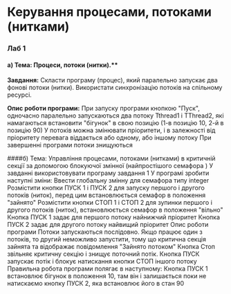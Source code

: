 # Керування процесами, потоками (нитками)
 
### Лаб 1
#### а) Тема: Процеси, потоки (нитки).**

**Завдання:** 
Скласти програму (процес), який паралельно запускає два фонові потоки (нитки). Використати синхронізацію потоків на спільному ресурсі.

**Опис роботи програми:**
При запуску програми кнопкою "Пуск", одночасно паралельно запускаються два потоку Tthread1 і TThread2, які намагаються встановити "бігунок" в свою позицію (1-в позицію 10, 2-й в позицію 90)
У потоків можна змінювати пріоритети, і в залежності від пріоритету перевага віддається або одному, або іншому потоку
При завершенні програми потоки знищуються

####б) Тема: Управління процесами, потоками (нитками) в критичній секції за допомогою блокуючої змінної (найпростішого семафора )
У завданні використовувати програму завдання 1
У програмі зробити наступні зміни:
Ввести глобальну змінну для семафора типу integer
Розмістити кнопки ПУСК 1 і ПУСК 2 для запуску першого і другого потоків (ниток), перед цим встановлюється семафор в положення "зайнято"
Розмістити кнопки СТОП 1 і СТОП 2 для зупинки першого і другого потоків (ниток), встановлюється семафор в положення "вільно"
Кнопка ПУСК 1 задає для першого потоку найнижчий пріоритет
Кнопка ПУСК 2 задає для другого потоку найвищий пріоритет
Опис роботи програми
Потоки запускаються послідовно. Якщо працює один з потоків, то другий неможливо запустити, тому що критична секція зайнята та відображає повідомлення "Зайнято потоком"
Кнопка Стоп звільняє критичну секцію і знищує поточний потік.
Кнопка ПУСК запускає потік і блокує натискання кнопки СТОП іншого потоку
Правильна робота програми полягає в наступному: Кнопка ПУСК 1 встановлює бігунок в положення 10, там він і залишається поки не натискаємо кнопку ПУСК 2, яка встановлює його в стан 90
